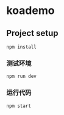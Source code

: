 # koademo

## Project setup
```
npm install
```

### 测试环境
```
npm run dev
```

### 运行代码
```
npm start
```

